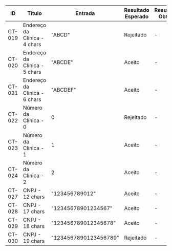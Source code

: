 | ID     | Título                        | Entrada               | Resultado Esperado | Resultado Obtido | Status   |
| ------ | ----------------------------- | --------------------- | ------------------ | ---------------- | -------- |
| CT-019 | Endereço da Clínica - 4 chars | "ABCD"                | Rejeitado          | -                | Pendente |
| CT-020 | Endereço da Clínica - 5 chars | "ABCDE"               | Aceito             | -                | Pendente |
| CT-021 | Endereço da Clínica - 6 chars | "ABCDEF"              | Aceito             | -                | Pendente |
| CT-022 | Número da Clínica - 0         | 0                     | Rejeitado          | -                | Pendente |
| CT-023 | Número da Clínica - 1         | 1                     | Aceito             | -                | Pendente |
| CT-024 | Número da Clínica - 2         | 2                     | Aceito             | -                | Pendente |
| CT-027 | CNPJ - 12 chars               | "123456789012"        | Aceito             | -                | Pendente |
| CT-028 | CNPJ - 17 chars               | "12345678901234567"   | Aceito             | -                | Pendente |
| CT-029 | CNPJ - 18 chars               | "123456789012345678"  | Aceito             | -                | Pendente |
| CT-030 | CNPJ - 19 chars               | "1234567890123456789" | Rejeitado          | -                | Pendente |
